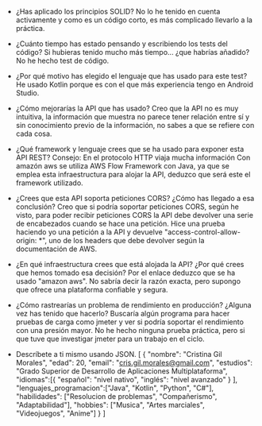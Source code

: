 - ¿Has aplicado los principios SOLID?
No lo he tenido en cuenta activamente y como es un código corto, es más complicado llevarlo a la práctica.

- ¿Cuánto tiempo has estado pensando y escribiendo los tests del código? Si hubieras tenido mucho más tiempo... ¿que habrías añadido?
No he hecho test de código.

- ¿Por qué motivo has elegido el lenguaje que has usado para este test?
He usado Kotlin porque es con el que más experiencia tengo en Android Studio.

- ¿Cómo mejorarías la API que has usado?
Creo que la API no es muy intuitiva, la información que muestra no parece tener relación entre sí y sin conocimiento previo de la información, no sabes
a que se refiere con cada cosa. 

- ¿Qué framework y lenguaje crees que se ha usado para exponer esta API REST? Consejo: En el protocolo HTTP viaja mucha información 
Con amazón aws se utiliza AWS Flow Framework con Java, ya que se emplea esta infraestructura para alojar la API, deduzco que será este el framework utilizado.

- ¿Crees que esta API soporta peticiones CORS? ¿Cómo has llegado a esa conclusión?
Creo que si podría soportar peticiones CORS, según he visto, para poder recibir peticiones CORS la API debe devolver una serie de encabezados
cuando se hace una petición. Hice una prueba haciendo yo una petición a la API y devuelve "access-control-allow-origin: *", uno de los headers
que debe devolver según la documentación de AWS. 

- ¿En qué infraestructura crees que está alojada la API? ¿Por qué crees que hemos tomado esa decisión?
Por el enlace deduzco que se ha usado "amazon aws". No sabría decir la razón exacta, pero supongo que ofrece una plataforma confiable y segura.

- ¿Cómo rastrearías un problema de rendimiento en producción? ¿Alguna vez has tenido que hacerlo?
Buscaría algún programa para hacer pruebas de carga como jmeter y ver si podría soportar el rendimiento con una presión mayor.
No he hecho ninguna prueba práctica, pero si que tuve que investigar jmeter para un trabajo en el ciclo.

- Descríbete a ti mismo usando JSON.
[
  {
    "nombre": "Cristina Gil Morales",
    "edad": 20,
    "email": "cris.gil.morales@gmail.com",
    "estudios": "Grado Superior de Desarrollo de Aplicaciones Multiplataforma",
    "idiomas":[{
	    "español": "nivel nativo",
	    "inglés": "nivel avanzado"
      }
    ],
    "lenguajes_programacion":["Java", "Kotlin", "Python", "C#"],
    "habilidades": ["Resolucion de problemas", "Compañerismo", "Adaptabilidad"],
    "hobbies": ["Musica", "Artes marciales", "Videojuegos", "Anime"]
  }
]